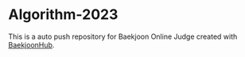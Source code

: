 # Algorithm-2023
This is a auto push repository for Baekjoon Online Judge created with [BaekjoonHub](https://github.com/BaekjoonHub/BaekjoonHub).

